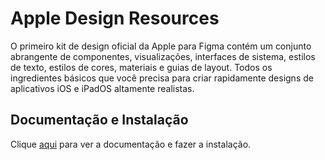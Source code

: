 # Apple Design Resources

O primeiro kit de design oficial da Apple para Figma contém um conjunto abrangente de componentes, visualizações, interfaces de sistema, estilos de texto, estilos de cores, materiais e guias de layout. Todos os ingredientes básicos que você precisa para criar rapidamente designs de aplicativos iOS e iPadOS altamente realistas.

## Documentação e Instalação

Clique [aqui](https://www.figma.com/community/file/1248375255495415511) para ver a documentação e fazer a instalação.
